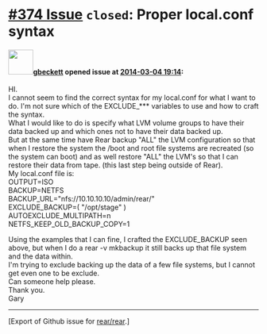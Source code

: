 [\#374 Issue](https://github.com/rear/rear/issues/374) `closed`: Proper local.conf syntax
=========================================================================================

#### <img src="https://avatars.githubusercontent.com/u/6845099?v=4" width="50">[gbeckett](https://github.com/gbeckett) opened issue at [2014-03-04 19:14](https://github.com/rear/rear/issues/374):

HI.  
I cannot seem to find the correct syntax for my local.conf for what I
want to do. I'm not sure which of the EXCLUDE\_\*\*\* variables to use
and how to craft the syntax.  
What I would like to do is specify what LVM volume groups to have their
data backed up and which ones not to have their data backed up.  
But at the same time have Rear backup "ALL" the LVM configuration so
that when I restore the system the /boot and root file systems are
recreated (so the system can boot) and as well restore "ALL" the LVM's
so that I can restore their data from tape. (this last step being
outside of Rear).  
My local.conf file is:  
OUTPUT=ISO  
BACKUP=NETFS  
BACKUP\_URL="nfs://10.10.10.10/admin/rear/"  
EXCLUDE\_BACKUP=( "/opt/stage" )  
AUTOEXCLUDE\_MULTIPATH=n  
NETFS\_KEEP\_OLD\_BACKUP\_COPY=1

Using the examples that I can fine, I crafted the EXCLUDE\_BACKUP seen
above, but when I do a rear -v mkbackup it still backs up that file
system and the data within.  
I'm trying to exclude backing up the data of a few file systems, but I
cannot get even one to be exclude.  
Can someone help please.  
Thank you.  
Gary

------------------------------------------------------------------------

\[Export of Github issue for
[rear/rear](https://github.com/rear/rear).\]
